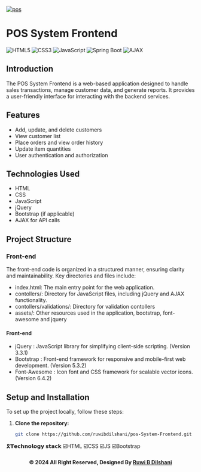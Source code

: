 <a href="https://git.io/typing-svg"><img src="https://readme-typing-svg.herokuapp.com?font=Fira+Code&weight=600&size=50&pause=1000&center=true&vCenter=true&color=green&width=835&height=70&lines=POS+SYSTEM+FRANTEND" alt="pos" /></a>

# POS System Frontend
<!-- HTML for the Icon Set -->
<div class="icon-set">
    <img src="https://img.shields.io/badge/HTML5-E34F26?style=for-the-badge&logo=html5&logoColor=white" alt="HTML5">
    <img src="https://img.shields.io/badge/CSS3-1572B6?style=for-the-badge&logo=css3&logoColor=white" alt="CSS3">
    <img src="https://img.shields.io/badge/JavaScript-F7DF1E?style=for-the-badge&logo=javascript&logoColor=black" alt="JavaScript">
    <img src="https://img.shields.io/badge/Spring%20Boot-6DB33F?style=for-the-badge&logo=spring-boot&logoColor=white" alt="Spring Boot">
    <img src="https://img.shields.io/badge/AJAX-FFCA28?style=for-the-badge&logo=ajax&logoColor=black" alt="AJAX">
</div>

## Introduction
The POS System Frontend is a web-based application designed to handle sales transactions, manage customer data, and generate reports. It provides a user-friendly interface for interacting with the backend services.

## Features
- Add, update, and delete customers
- View customer list
- Place orders and view order history
- Update item quantities
- User authentication and authorization

## Technologies Used
- HTML
- CSS
- JavaScript
- jQuery
- Bootstrap (if applicable)
- AJAX for API calls
## Project Structure

### Front-end

The front-end code is organized in a structured manner, ensuring clarity and maintainability. Key directories and files include:

- index.html: The main entry point for the web application.
- contollers/: Directory for JavaScript files, including jQuery and AJAX functionality.
- contollers/validations/: Directory for validation contollers
- assets/: Other resources used in the application, bootstrap, font-awesome and jquery
#### Front-end

- jQuery : JavaScript library for simplifying client-side scripting. (Version 3.3.1)
- Bootstrap : Front-end framework for responsive and mobile-first web development. (Version 5.3.2)
- Font-Awesome : Icon font and CSS framework for scalable vector icons. (Version 6.4.2)


## Setup and Installation
To set up the project locally, follow these steps:

1. **Clone the repository:**
   ```bash
   git clone https://github.com/ruwibdilshani/pos-System-Frontend.git

🎗️𝗧𝗲𝗰𝗵𝗻𝗼𝗹𝗼𝗴𝘆 𝘀𝘁𝗮𝗰𝗸 ☑️HTML ☑️CSS ☑️JS ☑️Bootstrap

<div align="center">

#### © 2024 All Right Reserved, Designed By [Ruwi B Dilshani](https://github.com/ruwibdilshani)

</div>
